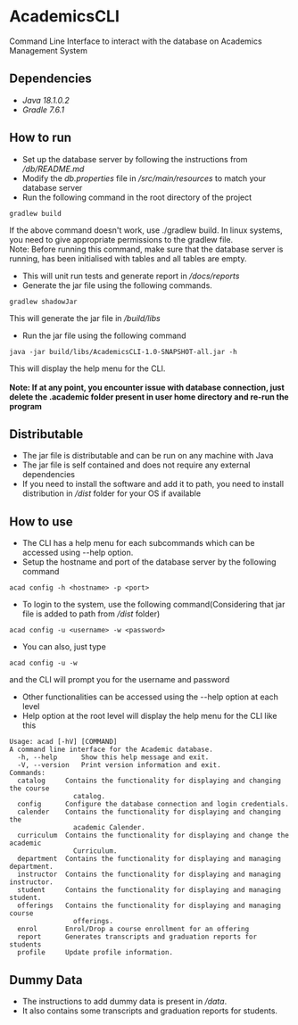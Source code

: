 # AcademicsCLI
Command Line Interface to interact with the database on Academics Management System

## Dependencies
- *Java 18.1.0.2*
- *Gradle 7.6.1*

## How to run
- Set up the database server by following the instructions from */db/README.md*
- Modify the *db.properties* file in */src/main/resources* to match your database server
- Run the following command in the root directory of the project
```
gradlew build
```
If the above command doesn't work, use ./gradlew build. In linux systems, you need to give appropriate permissions to the gradlew file. <br>
Note: Before running this command, make sure that the database server is running, has been initialised with tables and all tables are empty.
<br>
- This will unit run tests and generate report in */docs/reports*
- Generate the jar file using the following commands.
```agsl
gradlew shadowJar
```
This will generate the jar file in */build/libs*
- Run the jar file using the following command
```
java -jar build/libs/AcademicsCLI-1.0-SNAPSHOT-all.jar -h
```
This will display the help menu for the CLI. <br> <br>
**Note: If at any point, you encounter issue with database connection, just delete the .academic folder present in user home directory and re-run the program**
## Distributable
- The jar file is distributable and can be run on any machine with Java
- The jar file is self contained and does not require any external dependencies
- If you need to install the software and add it to path, you need to install distribution in */dist* folder for your OS if available

## How to use
- The CLI has a help menu for each subcommands which can be accessed using --help option.
- Setup the hostname and port of the database server by the following command
```
acad config -h <hostname> -p <port>
```

- To login to the system, use the following command(Considering that jar file is added to path from */dist* folder)
```
acad config -u <username> -w <password>
```
- You can also, just type
```agsl
acad config -u -w
```
and the CLI will prompt you for the username and password
- Other functionalities can be accessed using the --help option at each level
- Help option at the root level will display the help menu for the CLI like this
```agsl
Usage: acad [-hV] [COMMAND]
A command line interface for the Academic database.
  -h, --help      Show this help message and exit.
  -V, --version   Print version information and exit.
Commands:
  catalog     Contains the functionality for displaying and changing the course
                catalog.
  config      Configure the database connection and login credentials.
  calender    Contains the functionality for displaying and changing the
                academic Calender.
  curriculum  Contains the functionality for displaying and change the academic
                Curriculum.
  department  Contains the functionality for displaying and managing department.
  instructor  Contains the functionality for displaying and managing instructor.
  student     Contains the functionality for displaying and managing student.
  offerings   Contains the functionality for displaying and managing course
                offerings.
  enrol       Enrol/Drop a course enrollment for an offering
  report      Generates transcripts and graduation reports for students
  profile     Update profile information.
```

## Dummy Data
- The instructions to add dummy data is present in */data*.
- It also contains some transcripts and graduation reports for students.